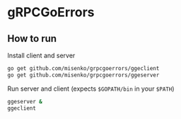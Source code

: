 # gRPCGoErrors

## How to run
Install client and server
```bash
go get github.com/misenko/grpcgoerrors/ggeclient
go get github.com/misenko/grpcgoerrors/ggeserver
```

Run server and client (expects `$GOPATH/bin` in your `$PATH`)
```bash
ggeserver &
ggeclient
```

